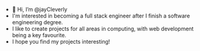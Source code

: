 - 👋 Hi, I’m @jayCleverly
- I'm interested in becoming a full stack engineer after I finish a software engineering degree.
- I like to create projects for all areas in computing, with web development being a key favourite. 
- I hope you find my projects interesting!
